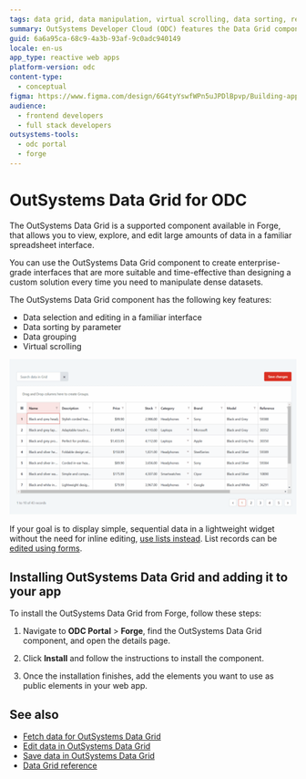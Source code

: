 ```yaml
---
tags: data grid, data manipulation, virtual scrolling, data sorting, reactive web apps
summary: OutSystems Developer Cloud (ODC) features the Data Grid component for efficient data manipulation with sorting and virtual scrolling.
guid: 6a6a95ca-68c9-4a3b-93af-9c0adc940149
locale: en-us
app_type: reactive web apps
platform-version: odc
content-type:
  - conceptual
figma: https://www.figma.com/design/6G4tyYswfWPn5uJPDlBpvp/Building-apps?node-id=6245-10
audience:
  - frontend developers
  - full stack developers
outsystems-tools:
  - odc portal
  - forge
---
```

# OutSystems Data Grid for ODC

The OutSystems Data Grid is a supported component available in Forge, that allows you to view, explore, and edit large amounts of data in a familiar spreadsheet interface.

You can use the OutSystems Data Grid component to create enterprise-grade interfaces that are more suitable and time-effective than designing a custom solution every time you need to manipulate dense datasets.  

The OutSystems Data Grid component has the following key features: 

* Data selection and editing in a familiar interface 
* Data sorting by parameter 
* Data grouping 
* Virtual scrolling 

![Animated demonstration of the OutSystems Data Grid component showcasing data sorting, grouping, and virtual scrolling features.](images/data-grid-demo.gif "OutSystems Data Grid Demonstration")

If your goal is to display simple, sequential data in a lightweight widget without the need for inline editing, [use lists instead](../../../interaction/fetch-display.md). List records can be [edited using forms](https://www.outsystems.com/tk/redirect?g=0d085705-57aa-4615-bddf-dbeb65ef5251).

## Installing OutSystems Data Grid and adding it to your app

To install the OutSystems Data Grid from Forge, follow these steps:

1. Navigate to **ODC Portal** > **Forge**, find the OutSystems Data Grid component, and open the details page.

1. Click **Install** and follow the instructions to install the component.

1. Once the installation finishes, add the elements you want to use as public elements in your web app.

## See also

* [Fetch data for OutSystems Data Grid](data-grid-fetch-data.md)
* [Edit data in OutSystems Data Grid](data-grid-edit.md)
* [Save data in OutSystems Data Grid](data-grid-save.md)
* [Data Grid reference](../../../../../reference/data-grid-ref.md)
